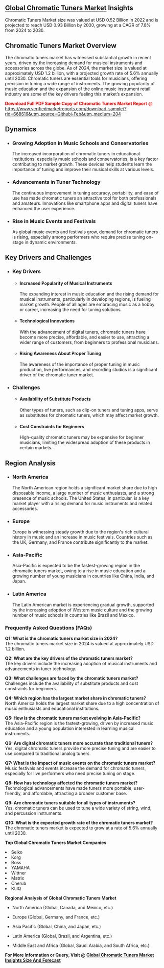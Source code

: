 <h2><a href="https://www.verifiedmarketreports.com/download-sample/?rid=668616&amp;utm_source=Githubj&amp;utm_medium=204" target="_blank">Global Chromatic Tuners Market</a> Insights</h2><p>Chromatic Tuners Market size was valued at USD 0.52 Billion in 2022 and is projected to reach USD 0.93 Billion by 2030, growing at a CAGR of 7.8% from 2024 to 2030.</p><p> <h2>Chromatic Tuners Market Overview</h2> <p>The chromatic tuners market has witnessed substantial growth in recent years, driven by the increasing demand for musical instruments and accessories across the globe. As of 2024, the market size is valued at approximately USD 1.2 billion, with a projected growth rate of 5.6% annually until 2030. Chromatic tuners are essential tools for musicians, offering precision in tuning a wide range of instruments. The growing popularity of music education and the expansion of the online music instrument retail industry are some of the key drivers fueling this market’s expansion. <p><span class=""><span style="color: #ff0000;"><strong>Download Full PDF Sample Copy of Chromatic Tuners Market Report</strong> @ </span><a href="https://www.verifiedmarketreports.com/download-sample/?rid=668616&amp;utm_source=Githubj-Feb&amp;utm_medium=204" target="_blank">https://www.verifiedmarketreports.com/download-sample/?rid=668616&amp;utm_source=Githubj-Feb&amp;utm_medium=204</a></span></p></p> <h2>Dynamics</h2> <ul> <li><h3>Growing Adoption in Music Schools and Conservatories</h3> The increased incorporation of chromatic tuners in educational institutions, especially music schools and conservatories, is a key factor contributing to market growth. These devices help students learn the importance of tuning and improve their musical skills at various levels. </li> <li><h3>Advancements in Tuner Technology</h3> The continuous improvement in tuning accuracy, portability, and ease of use has made chromatic tuners an attractive tool for both professionals and amateurs. Innovations like smartphone apps and digital tuners have enhanced the user experience. </li> <li><h3>Rise in Music Events and Festivals</h3> As global music events and festivals grow, demand for chromatic tuners is rising, especially among performers who require precise tuning on-stage in dynamic environments. </li> </ul> <h2>Key Drivers and Challenges</h2> <ul> <li><h3>Key Drivers</h3> <ul> <li><h4>Increased Popularity of Musical Instruments</h4> The expanding interest in music education and the rising demand for musical instruments, particularly in developing regions, is fueling market growth. People of all ages are embracing music as a hobby or career, increasing the need for tuning solutions. </li> <li><h4>Technological Innovations</h4> With the advancement of digital tuners, chromatic tuners have become more precise, affordable, and easier to use, attracting a wider range of customers, from beginners to professional musicians. </li> <li><h4>Rising Awareness About Proper Tuning</h4> The awareness of the importance of proper tuning in music production, live performances, and recording studios is a significant driver of the chromatic tuner market. </li> </ul> </li> <li><h3>Challenges</h3> <ul> <li><h4>Availability of Substitute Products</h4> Other types of tuners, such as clip-on tuners and tuning apps, serve as substitutes for chromatic tuners, which may affect market growth. </li> <li><h4>Cost Constraints for Beginners</h4> High-quality chromatic tuners may be expensive for beginner musicians, limiting the widespread adoption of these products in certain markets. </li> </ul> </li> </ul> <h2>Region Analysis</h2> <ul> <li><h3>North America</h3> The North American region holds a significant market share due to high disposable income, a large number of music enthusiasts, and a strong presence of music schools. The United States, in particular, is a key market player with a rising demand for music instruments and related accessories. </li> <li><h3>Europe</h3> Europe is witnessing steady growth due to the region's rich cultural history in music and an increase in music festivals. Countries such as the UK, Germany, and France contribute significantly to the market. </li> <li><h3>Asia-Pacific</h3> Asia-Pacific is expected to be the fastest-growing region in the chromatic tuners market, owing to a rise in music education and a growing number of young musicians in countries like China, India, and Japan. </li> <li><h3>Latin America</h3> The Latin American market is experiencing gradual growth, supported by the increasing adoption of Western music culture and the growing number of music schools in countries like Brazil and Mexico. </li> </ul> <h3>Frequently Asked Questions (FAQs)</h3> <p><strong>Q1: What is the chromatic tuners market size in 2024?</strong><br> The chromatic tuners market size in 2024 is valued at approximately USD 1.2 billion.</p> <p><strong>Q2: What are the key drivers of the chromatic tuners market?</strong><br> The key drivers include the increasing adoption of musical instruments and advancements in tuner technology.</p> <p><strong>Q3: What challenges are faced by the chromatic tuners market?</strong><br> Challenges include the availability of substitute products and cost constraints for beginners.</p> <p><strong>Q4: Which region has the largest market share in chromatic tuners?</strong><br> North America holds the largest market share due to a high concentration of music enthusiasts and educational institutions.</p> <p><strong>Q5: How is the chromatic tuners market evolving in Asia-Pacific?</strong><br> The Asia-Pacific region is the fastest-growing, driven by increased music education and a young population interested in learning musical instruments.</p> <p><strong>Q6: Are digital chromatic tuners more accurate than traditional tuners?</strong><br> Yes, digital chromatic tuners provide more precise tuning and are easier to use compared to traditional analog tuners.</p> <p><strong>Q7: What is the impact of music events on the chromatic tuners market?</strong><br> Music festivals and events increase the demand for chromatic tuners, especially for live performers who need precise tuning on stage.</p> <p><strong>Q8: How has technology affected the chromatic tuners market?</strong><br> Technological advancements have made tuners more portable, user-friendly, and affordable, attracting a broader customer base.</p> <p><strong>Q9: Are chromatic tuners suitable for all types of instruments?</strong><br> Yes, chromatic tuners can be used to tune a wide variety of string, wind, and percussion instruments.</p> <p><strong>Q10: What is the expected growth rate of the chromatic tuners market?</strong><br> The chromatic tuners market is expected to grow at a rate of 5.6% annually until 2030.</p> </p><p><strong>Top Global Chromatic Tuners Market Companies</strong></p><div data-test-id=""><p><li>Seiko</li><li> Korg</li><li> Boss</li><li> YAMAHA</li><li> Wittner</li><li> Matrix</li><li> Cherub</li><li> KLIQ</li></p><div><strong>Regional Analysis of&nbsp;Global Chromatic Tuners Market</strong></div><ul><li dir="ltr"><p dir="ltr">North America&nbsp;(Global, Canada, and Mexico, etc.)</p></li><li dir="ltr"><p dir="ltr">Europe (Global, Germany, and France, etc.)</p></li><li dir="ltr"><p dir="ltr">Asia Pacific&nbsp;(Global, China, and Japan, etc.)</p></li><li dir="ltr"><p dir="ltr">Latin America&nbsp;(Global, Brazil, and Argentina, etc.)</p></li><li dir="ltr">Middle East and Africa&nbsp;(Global, Saudi Arabia, and South Africa, etc.)</li></ul><p><strong>For More Information or Query, Visit @&nbsp;</strong><strong><a href="https://www.verifiedmarketreports.com/product/chromatic-tuners-market/?utm_source=Githubj&amp;utm_medium=204" target="_blank">Global Chromatic Tuners Market Insights Size And Forecast</a></strong></p></div>
